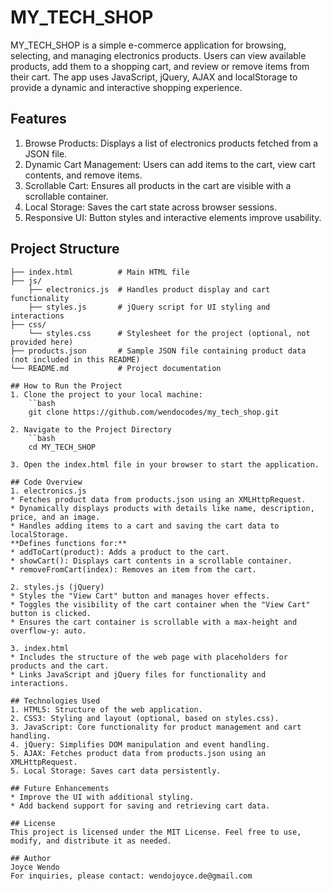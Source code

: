 # MY_TECH_SHOP
MY_TECH_SHOP is a simple e-commerce application for browsing, selecting, and managing electronics products. Users can view available products, add them to a shopping cart, and review or remove items from their cart. The app uses JavaScript, jQuery, AJAX and localStorage to provide a dynamic and interactive shopping experience.

## Features
1. Browse Products: Displays a list of electronics products fetched from a JSON file.
2. Dynamic Cart Management: Users can add items to the cart, view cart contents, and remove items.
3. Scrollable Cart: Ensures all products in the cart are visible with a scrollable container.
4. Local Storage: Saves the cart state across browser sessions.
5. Responsive UI: Button styles and interactive elements improve usability.

## Project Structure
```MY_TECH_SHOP/
├── index.html          # Main HTML file
├── js/   
    ├── electronics.js  # Handles product display and cart functionality
    ├── styles.js       # jQuery script for UI styling and interactions
├── css/
    └── styles.css      # Stylesheet for the project (optional, not provided here)
├── products.json       # Sample JSON file containing product data (not included in this README)
└── README.md           # Project documentation

## How to Run the Project
1. Clone the project to your local machine:
    ``bash
    git clone https://github.com/wendocodes/my_tech_shop.git

2. Navigate to the Project Directory
    ``bash
    cd MY_TECH_SHOP

3. Open the index.html file in your browser to start the application.

## Code Overview
1. electronics.js
* Fetches product data from products.json using an XMLHttpRequest.
* Dynamically displays products with details like name, description, price, and an image.
* Handles adding items to a cart and saving the cart data to localStorage.
**Defines functions for:**
* addToCart(product): Adds a product to the cart.
* showCart(): Displays cart contents in a scrollable container.
* removeFromCart(index): Removes an item from the cart.

2. styles.js (jQuery)
* Styles the "View Cart" button and manages hover effects.
* Toggles the visibility of the cart container when the "View Cart" button is clicked.
* Ensures the cart container is scrollable with a max-height and overflow-y: auto.

3. index.html
* Includes the structure of the web page with placeholders for products and the cart.
* Links JavaScript and jQuery files for functionality and interactions.

## Technologies Used
1. HTML5: Structure of the web application.
2. CSS3: Styling and layout (optional, based on styles.css).
3. JavaScript: Core functionality for product management and cart handling.
4. jQuery: Simplifies DOM manipulation and event handling.
5. AJAX: Fetches product data from products.json using an XMLHttpRequest.
5. Local Storage: Saves cart data persistently.

## Future Enhancements
* Improve the UI with additional styling.
* Add backend support for saving and retrieving cart data.

## License
This project is licensed under the MIT License. Feel free to use, modify, and distribute it as needed.

## Author
Joyce Wendo
For inquiries, please contact: wendojoyce.de@gmail.com